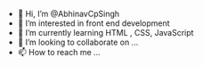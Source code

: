 - 👋 Hi, I’m @AbhinavCpSingh
- 👀 I’m interested in front end development
- 🌱 I’m currently learning HTML , CSS, JavaScript
- 💞️ I’m looking to collaborate on ...
- 📫 How to reach me ...

<!---
AbhinavCpSingh/AbhinavCpSingh is a ✨ special ✨ repository because its `README.md` (this file) appears on your GitHub profile.
You can click the Preview link to take a look at your changes.
--->
